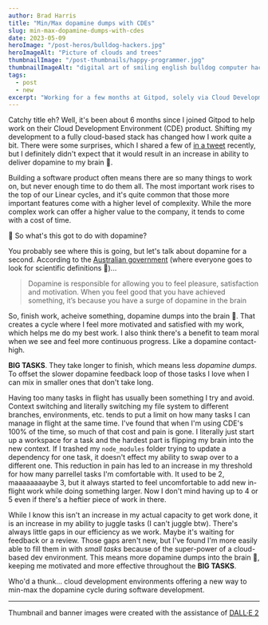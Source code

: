 ```yaml
---
author: Brad Harris
title: "Min/Max dopamine dumps with CDEs"
slug: min-max-dopamine-dumps-with-cdes
date: 2023-05-09
heroImage: "/post-heros/bulldog-hackers.jpg"
heroImageAlt: "Picture of clouds and trees"
thumbnailImage: "/post-thumbnails/happy-programmer.jpg"
thumbnailImageAlt: "digital art of smiling english bulldog computer hacker"
tags:
  - post
  - new
excerpt: "Working for a few months at Gitpod, solely via Cloud Development Environments, has changed how I build software."
---
```

Catchy title eh? Well, it's been about 6 months since I joined Gitpod to help work on their Cloud Development Environment (CDE) product. Shifting my development to a fully cloud-based stack has changed how I work quite a bit. There were some surprises, which I shared a few of [in a tweet](https://twitter.com/selfc0ntained/status/1646528337286955008?s=61&t=7zj7PoVgSOUQ-pV9y1iSfw) recently, but I definitely didn't expect that it would result in an increase in ability to deliver dopamine to my brain 🧠.

Building a software product often means there are so many things to work on, but never enough time to do them all. The most important work rises to the top of our Linear cycles, and it's quite common that those more important features come with a higher level of complexity. While the more complex work can offer a higher value to the company, it tends to come with a cost of time.

🤔 So what's this got to do with dopamine? 

You probably see where this is going, but let's talk about dopamine for a second. According to the [Australian government](https://www.healthdirect.gov.au/dopamine) (where everyone goes to look for scientific definitions 🦘)...

> Dopamine is responsible for allowing you to feel pleasure, satisfaction and motivation. When you feel good that you have achieved something, it’s because you have a surge of dopamine in the brain

So, finish work, acheive something, dopamine dumps into the brain 🧠. That creates a cycle where I feel more motivated and satisfied with my work, which helps me do my best work. I also think there's a benefit to team moral when we see and feel more continuous progress. Like a dopamine contact-high.

<strong>BIG TASKS</strong>. They take longer to finish, which means less <em>dopamine dumps</em>. To offset the slower dopamine feedback loop of those tasks I love when I can mix in smaller ones that don't take long.

Having too many tasks in flight has usually been something I try and avoid. Context switching and literally switching my file system to different branches, environments, etc. tends to put a limit on how many tasks I can manage in flight at the same time. I've found that when I'm using CDE's 100% of the time, so much of that cost and pain is gone. I literally just start up a workspace for a task and the hardest part is flipping my brain into the new context. If I trashed my `node_modules` folder trying to update a dependency for one task, it doesn't effect my ability to swap over to a different one. This reduction in pain has led to an increase in my threshold for how many parrellel tasks I'm comfortable with. It used to be 2, maaaaaaaaybe 3, but it always started to feel uncomfortable to add new in-flight work while doing something larger. Now I don't mind having up to 4 or 5 even if there's a heftier piece of work in there.

While I know this isn't an increase in my actual capacity to get work done, it is an increase in my ability to juggle tasks (I can't juggle btw). There's always little gaps in our efficiency as we work. Maybe it's waiting for feedback or a review. Those gaps aren't new, but I've found I'm more easily able to fill them in with <em>small tasks</em> because of the super-power of a cloud-based dev environment. This means more dopamine dumps into the brain 🧠, keeping me motivated and more effective throughout the <strong>BIG TASKS</strong>.

Who'd a thunk... cloud development environments offering a new way to min-max the dopamine cycle during software development.

---

Thumbnail and banner images were created with the assistance of [DALL·E 2](https://openai.com/product/dall-e-2)
